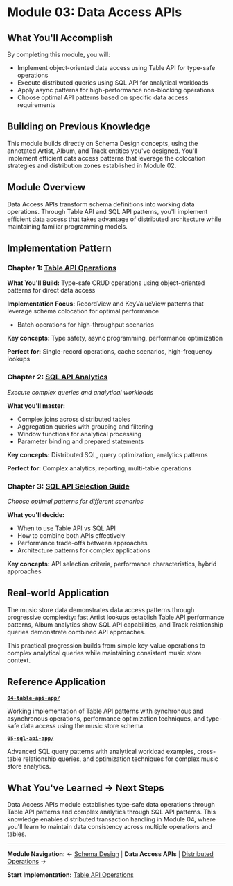 # Module 03: Data Access APIs

## What You'll Accomplish

By completing this module, you will:

- Implement object-oriented data access using Table API for type-safe operations
- Execute distributed queries using SQL API for analytical workloads
- Apply async patterns for high-performance non-blocking operations
- Choose optimal API patterns based on specific data access requirements

## Building on Previous Knowledge

This module builds directly on Schema Design concepts, using the annotated Artist, Album, and Track entities you've designed. You'll implement efficient data access patterns that leverage the colocation strategies and distribution zones established in Module 02.

## Module Overview

Data Access APIs transform schema definitions into working data operations. Through Table API and SQL API patterns, you'll implement efficient data access that takes advantage of distributed architecture while maintaining familiar programming models.

## Implementation Pattern

### Chapter 1: [Table API Operations](./01-table-api-operations.md)

**What You'll Build:** Type-safe CRUD operations using object-oriented patterns for direct data access

**Implementation Focus:** RecordView and KeyValueView patterns that leverage schema colocation for optimal performance
- Batch operations for high-throughput scenarios

**Key concepts:** Type safety, async programming, performance optimization

**Perfect for:** Single-record operations, cache scenarios, high-frequency lookups

### Chapter 2: [SQL API Analytics](./02-sql-api-analytics.md)

*Execute complex queries and analytical workloads*

**What you'll master:**

- Complex joins across distributed tables
- Aggregation queries with grouping and filtering
- Window functions for analytical processing
- Parameter binding and prepared statements

**Key concepts:** Distributed SQL, query optimization, analytics patterns

**Perfect for:** Complex analytics, reporting, multi-table operations

### Chapter 3: [SQL API Selection Guide](./03-sql-api-selection-guide.md)

*Choose optimal patterns for different scenarios*

**What you'll decide:**

- When to use Table API vs SQL API
- How to combine both APIs effectively
- Performance trade-offs between approaches
- Architecture patterns for complex applications

**Key concepts:** API selection criteria, performance characteristics, hybrid approaches

## Real-world Application

The music store data demonstrates data access patterns through progressive complexity: fast Artist lookups establish Table API performance patterns, Album analytics show SQL API capabilities, and Track relationship queries demonstrate combined API approaches.

This practical progression builds from simple key-value operations to complex analytical queries while maintaining consistent music store context.

## Reference Application

**[`04-table-api-app/`](../../ignite3-reference-apps/04-table-api-app/)**

Working implementation of Table API patterns with synchronous and asynchronous operations, performance optimization techniques, and type-safe data access using the music store schema.

**[`05-sql-api-app/`](../../ignite3-reference-apps/05-sql-api-app/)**

Advanced SQL query patterns with analytical workload examples, cross-table relationship queries, and optimization techniques for complex music store analytics.

## What You've Learned → Next Steps

Data Access APIs module establishes type-safe data operations through Table API patterns and complex analytics through SQL API patterns. This knowledge enables distributed transaction handling in Module 04, where you'll learn to maintain data consistency across multiple operations and tables.

---

**Module Navigation:**
← [Schema Design](../02-schema-design/) | **Data Access APIs** | [Distributed Operations](../04-distributed-operations/) →

**Start Implementation:** [Table API Operations](./01-table-api-operations.md)
